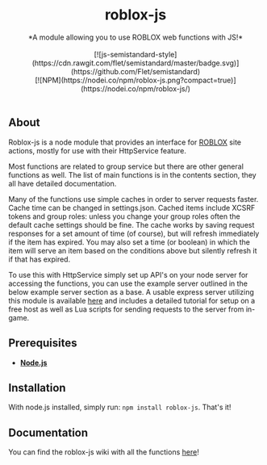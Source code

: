 <div align="center">
  <h1 align="center"> roblox-js </h1>
    *A module allowing you to use ROBLOX web functions with JS!* <br/><br/>
    [![js-semistandard-style](https://cdn.rawgit.com/flet/semistandard/master/badge.svg)](https://github.com/Flet/semistandard)
    <br/>
    [![NPM](https://nodei.co/npm/roblox-js.png?compact=true)](https://nodei.co/npm/roblox-js/)
</div><br/>
  
## About

Roblox-js is a node module that provides an interface for [ROBLOX](http://www.roblox.com) site actions, mostly for use with their HttpService feature.

Most functions are related to group service but there are other general functions as well. The list of main functions is in the contents section, they all have detailed documentation.

Many of the functions use simple caches in order to server requests faster. Cache time can be changed in settings.json. Cached items include XCSRF tokens and group roles: unless you change your group roles often the default cache settings should be fine. The cache works by saving request responses for a set amount of time (of course), but will refresh immediately if the item has expired. You may also set a time (or boolean) in which the item will serve an item based on the conditions above but silently refresh it if that has expired.

To use this with HttpService simply set up API's on your node server for accessing the functions, you can use the example server outlined in the below example server section as a base. A usable express server utilizing this module is available [here](https://github.com/sentanos/roblox-js-server) and includes a detailed tutorial for setup on a free host as well as Lua scripts for sending requests to the server from in-game.

## Prerequisites

- [**Node.js**](https://nodejs.org/en/download/current/)

## Installation

With node.js installed, simply run: `npm install roblox-js`. That's it!

## Documentation

You can find the roblox-js wiki with all the functions [here](https://github.com/OnlyTwentyCharacters/roblox-js/wiki)!
